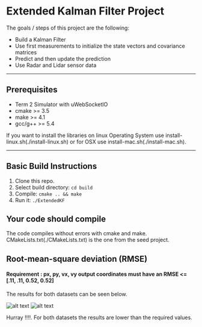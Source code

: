 # Extended Kalman Filter Project

The goals / steps of this project are the following:
* Build a Kalman Filter
* Use first measurements to initialize the state vectors and covariance matrices
* Predict and then update the prediction
* Use Radar and Lidar sensor data

[//]: # (Image References)

[image1]: ./dataset1.png "Dataset1"
[image2]: ./dataset2.png "Dataset1"

---

## Prerequisites

* Term 2 Simulator with uWebSocketIO
* cmake >= 3.5
* make >= 4.1
* gcc/g++ >= 5.4

If you want to install the libraries on linux Operating System use install-linux.sh(./install-linux.sh) or for OSX use install-mac.sh(./install-mac.sh).

---

## Basic Build Instructions

1. Clone this repo.
2. Select build directory: `cd build`
3. Compile: `cmake .. && make` 
4. Run it: `./ExtendedKF `

## Your code should compile

The code compiles without errors with cmake and make. CMakeLists.txt(./CMakeLists.txt) is the one from the seed project.

## Root-mean-square deviation (RMSE) 

#### Requirement : px, py, vx, vy output coordinates must have an RMSE <= [.11, .11, 0.52, 0.52]

The results for both datasets can be seen below. 

![alt text][image1]
![alt text][image2]

Hurray !!!!. For both datasets the results are lower than the required values.

